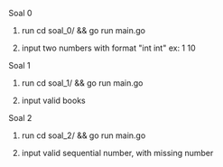 Soal 0
1. run 
cd soal_0/ && go run main.go

2. input two numbers with format "int int" ex: 1 10

Soal 1
1. run
cd soal_1/ && go run main.go

2. input valid books

Soal 2
1. run
cd soal_2/ && go run main.go

2. input valid sequential number, with missing number
